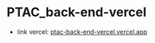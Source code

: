 # PTAC_back-end-vercel

- link vercel: [ptac-back-end-vercel.vercel.app](https://ptac-back-end-vercel.vercel.app/)

